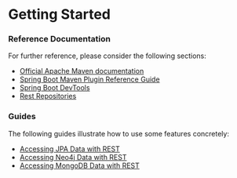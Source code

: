 # Getting Started

### Reference Documentation
For further reference, please consider the following sections:

* [Official Apache Maven documentation](https://maven.apache.org/guides/index.html)
* [Spring Boot Maven Plugin Reference Guide](https://docs.spring.io/spring-boot/docs/2.2.11.BUILD-SNAPSHOT/maven-plugin/)
* [Spring Boot DevTools](https://docs.spring.io/spring-boot/docs/2.3.4.RELEASE/reference/htmlsingle/#using-boot-devtools)
* [Rest Repositories](https://docs.spring.io/spring-boot/docs/2.3.4.RELEASE/reference/htmlsingle/#howto-use-exposing-spring-data-repositories-rest-endpoint)

### Guides
The following guides illustrate how to use some features concretely:

* [Accessing JPA Data with REST](https://spring.io/guides/gs/accessing-data-rest/)
* [Accessing Neo4j Data with REST](https://spring.io/guides/gs/accessing-neo4j-data-rest/)
* [Accessing MongoDB Data with REST](https://spring.io/guides/gs/accessing-mongodb-data-rest/)

